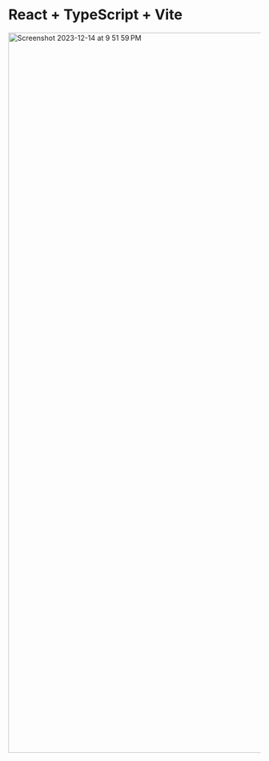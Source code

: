 # React + TypeScript + Vite

<img width="1440" alt="Screenshot 2023-12-14 at 9 51 59 PM" src="https://github.com/avi-3012/ai-tool-api-integration-frontend/assets/63252165/6528d4f9-5c83-41a9-bafb-b75c7236120f">
